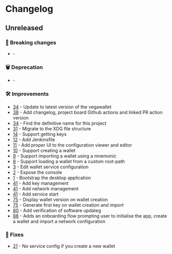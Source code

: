 # Changelog

## Unreleased

### 🚨 Breaking changes

- [](https://github.com/vegaprotocol/vegawallet-desktop/pull/) -

### 🗑️ Deprecation

- [](https://github.com/vegaprotocol/vegawallet-desktop/pull/) -

### 🛠 Improvements

- [34](https://github.com/vegaprotocol/vegawallet-desktop/pull/34) - Update to latest version of the vegawallet
- [38](https://github.com/vegaprotocol/vegawallet-desktop/pull/38) - Add changelog, project board Github actions and linked PR action version
- [34](https://github.com/vegaprotocol/vegawallet-desktop/pull/34) - Find the definitive name for this project
- [31](https://github.com/vegaprotocol/vegawallet-desktop/pull/31) - Migrate to the XDG file structure
- [14](https://github.com/vegaprotocol/vegawallet-desktop/pull/14) - Support getting keys
- [12](https://github.com/vegaprotocol/vegawallet-desktop/pull/12) - Add Jenkinsfile
- [11](https://github.com/vegaprotocol/vegawallet-desktop/pull/11) - Add proper UI to the configuration viewer and editor
- [10](https://github.com/vegaprotocol/vegawallet-desktop/pull/10) - Support creating a wallet
- [9](https://github.com/vegaprotocol/vegawallet-desktop/pull/9) - Support importing a wallet using a mnemonic
- [8](https://github.com/vegaprotocol/vegawallet-desktop/pull/8) - Support loading a wallet from a custom root-path
- [3](https://github.com/vegaprotocol/vegawallet-desktop/pull/3) - Edit wallet service configuration
- [2](https://github.com/vegaprotocol/vegawallet-desktop/pull/2) - Expose the console
- [1](https://github.com/vegaprotocol/vegawallet-desktop/pull/1) - Bootstrap the desktop application
- [41](https://github.com/vegaprotocol/vegawallet-desktop/pull/41) - Add key management
- [41](https://github.com/vegaprotocol/vegawallet-desktop/pull/41) - Add network management
- [41](https://github.com/vegaprotocol/vegawallet-desktop/pull/41) - Add service start
- [75](https://github.com/vegaprotocol/vegawallet-desktop/pull/75) - Display wallet version on wallet creation
- [75](https://github.com/vegaprotocol/vegawallet-desktop/pull/75) - Generate first key on wallet creation and import
- [80](https://github.com/vegaprotocol/vegawallet-desktop/pull/80) - Add verification of software updateg
- [88](https://github.com/vegaprotocol/vegawallet-desktop/pull/88) - Adds an onboarding flow prompting user to initialise the app, create a wallet and import a network configuration

### 🐛 Fixes

- [21](https://github.com/vegaprotocol/vegawallet-desktop/pull/21) - No service config if you create a new wallet
